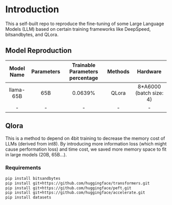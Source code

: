 # Introduction
This a self-built repo to reproduce the fine-tuning of some Large Language Models (LLM) based on certain training frameworks like DeepSpeed, bitsandbytes, and QLora.

## Model Reproduction
|  Model Name  | Parameters  | Trainable Parameters percentage  | Methods |        Hardware         |
|:------------:|:-----------:|:--------------------------------:|:-------:|:-----------------------:|
|  llama-65B   |     65B     |             0.0639%              |  QLora  | 8*A6000 (batch size: 4) |
|      -       |      -      |                -                 |   -     |            -            |

## Qlora
This is a method to depend on 4bit training to decrease the memory cost of LLMs (derived from int8). By introducing more information loss (which might cause performation loss) and time cost, we saved more memory
space to fit in large models (20B, 65B...).
### Requirements
```bash
pip install bitsandbytes
pip install git+https://github.com/huggingface/transformers.git 
pip install git+https://github.com/huggingface/peft.git
pip install git+https://github.com/huggingface/accelerate.git
pip install datasets
```
